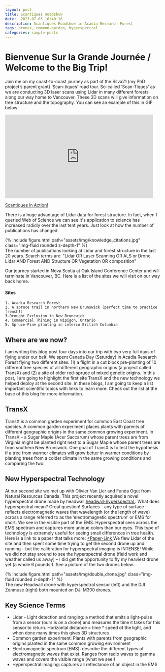 ```yaml
---
layout: post
title: Scantiques Roadshow
date:  2023-07-03 16:40:16
description: Scantiques Roadshow in Acadia Research Forest
tags: drones, common-garden, hyperspectral
categories: sample-posts
---
```

# Bienvenue Sur la Grande Journée / Welcome to the Big Trip! 
Join me on my coast-to-coast journey as part of the Silva21 (my PhD project’s parent grant) ‘Scan-tiques’ road tour. So-called ‘Scan-Tiques’ as we are conducting 3D laser scans using Lidar in many different forests along our way home to Vancouver. These 3D scans will give information on tree structure and the topography. You can see an example of this in GIF below: 
<iframe src="https://giphy.com/embed/r4II1ThDbD4ZgLEq3E" width="480" height="270" frameBorder="0" class="giphy-embed" allowFullScreen></iframe><p><a href="https://giphy.com/gifs/r4II1ThDbD4ZgLEq3E">Scantiques in Action!</a></p>

There is a huge advantage of Lidar data for forest structure. In fact, when I queried Web of Science we can see it's application to science has increased radidly over the last tent years. Just look at how the number of publications has changed! 
<div class="row mt-3">
    <div class="col-sm mt-3 mt-md-0">
        {% include figure.html path="assets/img/knowledge_citations.jpg" class="img-fluid rounded z-depth-1" %}
    </div>
</div>
<div class="caption">
    The number of publications looking at Lidar and forest structure in the last 20 years. Search terms are: "Lidar OR Laser Scanning OR ALS or Drone Lidar AND Forest AND Structure OR Vegetation OR composition"
</div>

Our journey started in Nova Scotia at Oak Island Conference Center and will terminate in Vancouver, BC. Here is a list of the sites we will visit on our way back home. 
#### Sites
    1. Acadia Research Forest
    2. A spruce trail in northern New Brunswick (perfect time to practice french!)
    3.Drought Exclusion in New Brunswick
    4. Commercial Thining in Nipigon, Ontario 
    5. Spruce-Pine planting in interio British Columbia

## Where are we now? 

I am writing this blog post four days into our trip with two very full days of flying under our belt. We spent Canada Day (Saturday) in Acadia Research Forest flying two different sites: (1) a flight in a cut block pre-planting of 10 different tree species of all different geographic origins (a project called TransX) and (2) a site of older red-spruce of mixed genetic origins. In this post, I am going to highlight the first site TransX and the new technology we helped deploy at the second site. In these blogs, I am going to keep a list important scientific topics with links to learn more. Check out the list at the base of this blog for more information. 

## TransX
TransX is a common garden experiment for common East Coast tree species. A common garden experiment places plants with parents of different geographic origins in the same common growing experiment. In TransX – a Sugar Maple (Acer Saccarum) whose parent trees are from Virginia might be planted right next to a Sugar Maple whose parent trees are from southern New Brunswick. One goal of TransX is to test the hypothesis if a tree from warmer climates will grow better in warmer conditions by planting trees from a colder climate in the same growing conditions and comparing the two. 

## New Hyperspectral Technology 
At our second site we met up with Olivier Van Lier and Funda Ogut from Natural Resources Canada. This project recently acquired a novel hyperspectral drone made by headwall <a href= "https://velodynelidar.com/automated-with-velodyne/headwall/"> headwall-hyperspectral </a>. What does hyperspectral mean? Great question! Surfaces – any type of surface – reflects electromagnetic waves that wavelength (or the length of wave) across a range referred to as the ‘electromagnetic spectrum’ or EMS for short. We see in the visible part of the EMS. Hyperspectral sees across the EMS spectrum and captures more unique colors than our eyes. This type of technology is extremely useful for seeing small differences in tree health. Here is a link to a paper that talks more: <a href="https://link.springer.com/article/10.1007/s40725-019-00096-1"> <Paper-Link </a>
We flew Lidar of the site and then spent some time trying to get the second drone up and running – but the calibration for hyperspectral imaging is INTENSE! 
While we did not stay around to see the hyperspectral drone (field work and weather called us away) – I did get the opportunity to fly my heaviest drone yet (a whole 6 pounds!). See a picture of the two drones below. 

<div class="row mt-3">
    <div class="col-sm mt-3 mt-md-0">
        {% include figure.html path="assets/img/double_drone.jpg" class="img-fluid rounded z-depth-1" %}
    </div>
</div>
<div class="caption">
    The new Headwall drone with hyperspectral sensor (left) and the DJI Zenmuse (right) both mounted on DJI M300 drones.
</div>

## Key Science Terms
<ul>
    <li>Lidar - Light detection and ranging: a method that emits a light-pulse from a sensor (ours is on a drone) and measures the time it takes for this sensor to return. Horizontal distance = time * speed of the light, and when done many times this gives 3D structures </li>
    <li>Common garden experiment: Plants with parents from geographic origins planted in the same common growing environment </li>
    <li>Electromagnetic spectrum (EMS): describe the different types of electromagnetic waves that exist. Ranges from radio waves to gamma waves and covers the visible range (what we see!) </li>
    <li>Hyperspectral imaging: captures all reflectance of an object in the EMS </li>
</ul>
